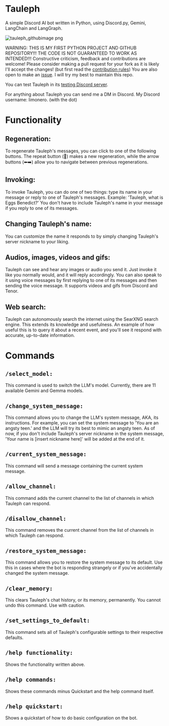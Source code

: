 # Tauleph
A simple Discord AI bot written in Python, using Discord.py, Gemini, LangChain and LangGraph.

![tauleph_githubimage png](https://github.com/user-attachments/assets/75bd1f24-d125-430d-a587-0983a91394cc)


WARNING: THIS IS MY FIRST PYTHON PROJECT AND GITHUB REPOSITORY!!! THE CODE IS NOT GUARANTEED TO WORK AS INTENDED!!!
Constructive criticism, feedback and contributions are welcome! Please consider making a pull request for your fork as it is likely I'll accept the changes! (but first read the [contribution rules](https://github.com/leapacho/Tauleph/blob/main/CONTRIBUTING.md))
You are also open to make an [issue](https://github.com/leapacho/Tauleph/issues/new). I will try my best to maintain this repo.

You can test Tauleph in its [testing Discord server](https://discord.gg/CrXuXNfvHV).

For anything about Tauleph you can send me a DM in Discord. My Discord username: limonero. (with the dot)

#  Functionality
##  Regeneration:
To regenerate Tauleph's messages, you can click to one of the following buttons. The repeat button (🔁) makes a new regeneration, while the arrow buttons (⬅➡️) allow you to navigate between previous regenerations.
##  Invoking:
To invoke Tauleph, you can do one of two things: type its name in your message or reply to one of Tauleph's messages. Example: 'Tauleph, what is Eggs Benedict?' You don't have to include Tauleph's name in your message if you reply to one of its messages.
##  Changing Tauleph's name:
You can customize the name it responds to by simply changing Tauleph's server nickname to your liking.
##  Audios, images, videos and gifs:
Tauleph can see and hear any images or audio you send it. Just invoke it like you normally would, and it will reply accordingly. You can also speak to it using voice messages by first replying to one of its messages and then sending the voice message. It supports videos and gifs from Discord and Tenor.
##  Web search:
Tauleph can autonomously search the internet using the SearXNG search engine. This extends its knowledge and usefulness. An example of how useful this is to query it about a recent event, and you'll see it respond with accurate, up-to-date information.

#  Commands
##  `/select_model:`
This command is used to switch the LLM's model. Currently, there are 11 available Gemini and Gemma models.
##  `/change_system_message:`
This command allows you to change the LLM's system message, AKA, its instructions. For example, you can set the system message to 'You are an angsty teen.' and the LLM will try its best to mimic an angsty teen. As of now, if you don't include Tauleph's server nickname in the system message, 'Your name is [insert nickname here]' will be added at the end of it.
##  `/current_system_message:`
This command will send a message containing the current system message.
##  `/allow_channel:`
This command adds the current channel to the list of channels in which Tauleph can respond.  
## `/disallow_channel:`
This command removes the current channel from the list of channels in which Tauleph can respond.
## `/restore_system_message:`
This command allows you to restore the system message to its default. Use this in cases where the bot is responding strangely or if you've accidentally changed the system message.
## `/clear_memory:`
This clears Tauleph's chat history, or its memory, permanently. You cannot undo this command. Use with caution.
## `/set_settings_to_default:`
This command sets all of Tauleph's configurable settings to their respective defaults.  
## `/help functionality:`
Shows the functionality written above.
## `/help commands:`
Shows these commands minus Quickstart and the help command itself.
## `/help quickstart:`
Shows a quickstart of how to do basic configuration on the bot.
